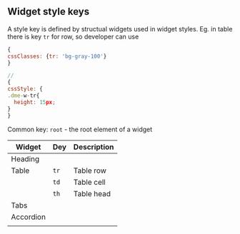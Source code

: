 Widget style keys
----------

A style key is defined by structual widgets used in widget styles. Eg. in table there is key `tr` for row, so developer can use 
```javascript
{
cssClasses: {tr: 'bg-gray-100'}
}

//
{
cssStyle: {
.dme-w-tr{
  height: 15px;
}
}
```

Common key: `root` - the root element of a widget

| Widget | Dey | Description |
|--------|-----|-------------|
|   Heading |    |             |
|   Table   |  `tr`   |     Table row        |
|        |    `td` |       Table cell      |
|        |   `th`  |   Table head          |
|   Tabs     |     |             |
|   Accordion     |     |             |
|        |     |             |
